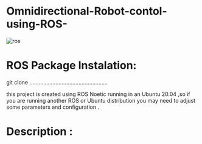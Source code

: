 # Omnidirectional-Robot-contol-using-ROS-

![ros](https://user-images.githubusercontent.com/91972670/174807777-7a61a37c-355c-4f28-8c5e-d716ecca9398.jpg)

# ROS Package Instalation: 

git clone ...................................................

this project is created using ROS Noetic running in an Ubuntu 20.04 ,so if you are running another ROS or Ubuntu distribution you may need to adjust some parameters and configuration .

# Description :
